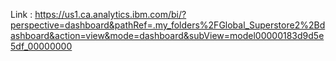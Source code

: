 Link : https://us1.ca.analytics.ibm.com/bi/?perspective=dashboard&pathRef=.my_folders%2FGlobal_Superstore2%2Bdashboard&action=view&mode=dashboard&subView=model00000183d9d5e5df_00000000

